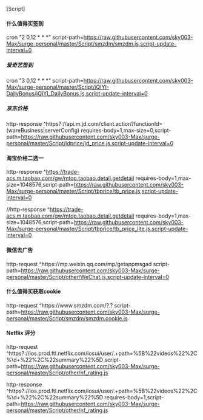 [Script]

#### 什么值得买签到

cron "2 0,12 * * *" script-path=https://raw.githubusercontent.com/sky003-Max/surge-personal/master/Script/smzdm/smzdm.js,script-update-interval=0

##### 爱奇艺签到

cron "3 0,12 * * *" script-path=https://raw.githubusercontent.com/sky003-Max/surge-personal/master/Script/iQIYI-DailyBonus/iQIYI_DailyBonus.js,script-update-interval=0


##### 京东价格

http-response ^https?://api\.m\.jd\.com/client\.action\?functionId=(wareBusiness|serverConfig) requires-body=1,max-size=0,script-path=https://raw.githubusercontent.com/sky003-Max/surge-personal/master/Script/jdprice/jd_price.js,script-update-interval=0

#### 淘宝价格二选一

http-response ^https://trade-acs.m.taobao.com/gw/mtop.taobao.detail.getdetail requires-body=1,max-size=1048576,script-path=https://raw.githubusercontent.com/sky003-Max/surge-personal/master/Script/tbprice/tb_price.js,script-update-interval=0


//http-response ^https://trade-acs.m.taobao.com/gw/mtop.taobao.detail.getdetail requires-body=1,max-size=1048576,script-path=https://raw.githubusercontent.com/sky003-Max/surge-personal/master/Script/tbprice/tb_price_lite.js,script-update-interval=0

#### 微信去广告

http-request ^https://mp\.weixin\.qq\.com/mp/getappmsgad script-path=https://raw.githubusercontent.com/sky003-Max/surge-personal/master/Script/other/WeChat.js,script-update-interval=0


#### 什么值得买获取cookie

http-request ^https:\/\/www\.smzdm\.com\/?.? script-path=https://raw.githubusercontent.com/sky003-Max/surge-personal/master/Script/smzdm/smzdm.cookie.js


#### Netflix 评分

http-request ^https?://ios\.prod\.ftl\.netflix\.com/iosui/user/.+path=%5B%22videos%22%2C%\d+%22%2C%22summary%22%5D script-path=https://raw.githubusercontent.com/sky003-Max/surge-personal/master/Script/other/nf_rating.js

http-response ^https?://ios\.prod\.ftl\.netflix\.com/iosui/user/.+path=%5B%22videos%22%2C%\d+%22%2C%22summary%22%5D requires-body=1,script-path=https://raw.githubusercontent.com/sky003-Max/surge-personal/master/Script/other/nf_rating.js

